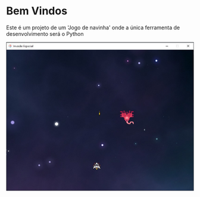 # Bem Vindos

Este é um projeto de um 'Jogo de navinha' onde a única ferramenta de desenvolvimento será o Python

<img src="main-game/img/Imagem_demonstração.jpeg">